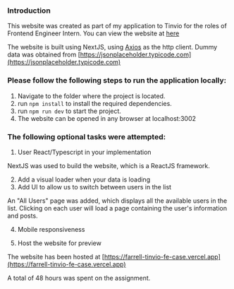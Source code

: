 ### Introduction
This website was created as part of my application to Tinvio for the roles of Frontend Engineer Intern. You can view the website at [here](https://farrell-tinvio-fe-case.vercel.app)

The website is built using NextJS, using [Axios](https://github.com/axios/axios) as the http client.
Dummy data was obtained from [https://jsonplaceholder.typicode.com](https://jsonplaceholder.typicode.com)


### Please follow the following steps to run the application locally:
1. Navigate to the folder where the project is located.
2. run `npm install` to install the required dependencies.
3. run `npm run dev` to start the project.
4. The website can be opened in any browser at localhost:3002

### The following optional tasks were attempted:
1. User React/Typescript in your implementation

NextJS was used to build the website, which is a ReactJS framework.

2. Add a visual loader when your data is loading
3. Add UI to allow us to switch between users in the list

An "All Users" page was added, which displays all the available users in the list. Clicking on each user will load a page containing the user's information and posts.

4. Mobile responsiveness

5. Host the website for preview

The website has been hosted at [https://farrell-tinvio-fe-case.vercel.app](https://farrell-tinvio-fe-case.vercel.app)

A total of 48 hours was spent on the assignment.